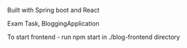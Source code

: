 Built with Spring boot and React

Exam Task, BloggingApplication

To start frontend - run npm start in ./blog-frontend directory